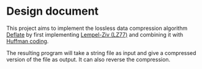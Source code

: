 # Design document

This project aims to implement the lossless data compression algorithm [Deflate](https://en.wikipedia.org/wiki/DEFLATE) by first implementing [Lempel-Ziv (LZ77)](https://en.wikipedia.org/wiki/LZ77_and_LZ78) and combining it with [Huffman coding](https://en.wikipedia.org/wiki/Huffman_coding).

The resulting program will take a string file as input and give a compressed version of the file as output. It can also reverse the compression.
